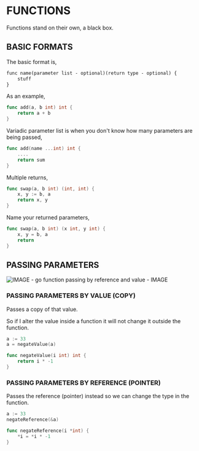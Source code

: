 # FUNCTIONS

Functions stand on their own, a black box.

## BASIC FORMATS

The basic format is,

```txt
func name(parameter list - optional)(return type - optional) {
    stuff
}
```

As an example,

```go
func add(a, b int) int {
    return a + b
}
```

Variadic parameter list is when you don't know how many parameters are being passed,

```go
func add(name ...int) int {
    ....
    return sum
}
```

Multiple returns,

```go
func swap(a, b int) (int, int) {
    x, y := b, a
    return x, y
}
```

Name your returned parameters,

```go
func swap(a, b int) (x int, y int) {
    x, y = b, a
    return
}
```
## PASSING PARAMETERS

![IMAGE - go function passing by reference and value - IMAGE](../../../../docs/pics/go-function-passing-by-reference-and-value.jpg)

### PASSING PARAMETERS BY VALUE (COPY)

Passes a copy of that value.

So if I alter the value inside a function
it will not change it outside the function.


```go
a := 33
a = negateValue(a)

func negateValue(i int) int {
    return i * -1
}
```

### PASSING PARAMETERS BY REFERENCE (POINTER)

Passes the reference (pointer) instead
so we can change the type in the function.

```go
a := 33
negateReference(&a)

func negateReference(i *int) {
    *i = *i * -1
}
```